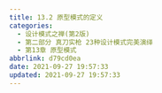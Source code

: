 ```yaml
---
title: 13.2 原型模式的定义
categories: 
  - 设计模式之禅(第2版)
  - 第二部分 真刀实枪 23种设计模式完美演绎
  - 第13章 原型模式
abbrlink: d79cd0ea
date: 2021-09-27 19:57:33
updated: 2021-09-27 19:57:33
---
```

